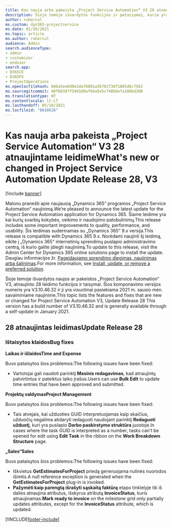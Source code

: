 ```yaml
---
title: Kas nauja arba pakeista „Project Service Automation“ V3 28 atnaujintame leidime
description: Šioje temoje išvardytos funkcijos ir pataisymai, kurie yra pasiekiami „Project Service Automation“ V3 28 atnaujintame leidime.
author: ruhercul
ms.custom: dyn365-projectservice
ms.date: 01/26/2021
ms.topic: article
ms.author: ruhercul
audience: Admin
search.audienceType:
- admin
- customizer
- enduser
search.app:
- D365CE
- D365PS
- ProjectOperations
ms.openlocfilehash: b06a5ee6d0e2da76801a36701f38f1885d6c7562
ms.sourcegitcommit: 40f68387f594180af64a5e5c748b6efa188bd300
ms.translationtype: HT
ms.contentlocale: lt-LT
ms.lasthandoff: 05/10/2021
ms.locfileid: "6010526"
---
```

# <a name="whats-new-or-changed-in-project-service-automation-update-release-28-v3"></a><span data-ttu-id="8317b-103">Kas nauja arba pakeista „Project Service Automation“ V3 28 atnaujintame leidime</span><span class="sxs-lookup"><span data-stu-id="8317b-103">What's new or changed in Project Service Automation Update Release 28, V3</span></span>

[!include [banner](../includes/psa-now-project-operations.md)]

<span data-ttu-id="8317b-104">Malonu pranešti apie naujausią „Dynamics 365“ programos „Project Service Automation“ naujinimą.</span><span class="sxs-lookup"><span data-stu-id="8317b-104">We’re pleased to announce the latest update for the Project Service Automation application for Dynamics 365.</span></span> <span data-ttu-id="8317b-105">Šiame leidime yra kai kurių svarbių kokybės, veikimo ir naudojimo patobulinimų.</span><span class="sxs-lookup"><span data-stu-id="8317b-105">This release includes some important improvements to quality, performance, and usability.</span></span> <span data-ttu-id="8317b-106">Šis leidimas suderinamas su „Dynamics 365“ 9.x versija.</span><span class="sxs-lookup"><span data-stu-id="8317b-106">This release is compatible with Dynamics 365 9.x.</span></span> <span data-ttu-id="8317b-107">Norėdami naujinti šį leidimą, eikite į „Dynamics 365“ internetinių sprendimų puslapio administravimo centrą, iš kurio galite įdiegti naujinimą.</span><span class="sxs-lookup"><span data-stu-id="8317b-107">To update to this release, visit the Admin Center for Dynamics 365 online solutions page to install the update.</span></span> <span data-ttu-id="8317b-108">Daugiau informacijos žr. [Pageidaujamo sprendimo diegimas, naujinimas arba šalinimas](/power-platform/admin/install-remove-preferred-solution).</span><span class="sxs-lookup"><span data-stu-id="8317b-108">For more information, see [Install, update, or remove a preferred solution](/power-platform/admin/install-remove-preferred-solution).</span></span>

<span data-ttu-id="8317b-109">Šioje temoje išvardytos naujos ar pakeistos „Project Service Automation“ V3, atnaujinto 28 leidimo funkcijos ir taisymai. Šios komponavimo versijos numeris yra V3.10.46.32 ir ji yra visuotinai pasiekiama 2021 m. sausio mėn. savaiminiame naujinime.</span><span class="sxs-lookup"><span data-stu-id="8317b-109">This topic lists the features and fixes that are new or changed for Project Service Automation V3, Update Release 28 This version has a build number of V3.10.46.32 and is generally available through a self-update in January 2021.</span></span>

## <a name="update-release-28"></a><span data-ttu-id="8317b-110">28 atnaujintas leidimas</span><span class="sxs-lookup"><span data-stu-id="8317b-110">Update Release 28</span></span>

### <a name="bug-fixes"></a><span data-ttu-id="8317b-111">Ištaisytos klaidos</span><span class="sxs-lookup"><span data-stu-id="8317b-111">Bug fixes</span></span>

<span data-ttu-id="8317b-112">**Laikas ir išlaidos**</span><span class="sxs-lookup"><span data-stu-id="8317b-112">**Time and Expense**</span></span>

<span data-ttu-id="8317b-113">Buvo pataisytos šios problemos:</span><span class="sxs-lookup"><span data-stu-id="8317b-113">The following issues have been fixed:</span></span>

- <span data-ttu-id="8317b-114">Vartotojai gali naudoti parinktį **Masinis redagavimas**, kad atnaujintų patvirtintus ir pateiktus laiko įrašus.</span><span class="sxs-lookup"><span data-stu-id="8317b-114">Users can use **Bulk Edit** to update time entries that have been approved and submitted.</span></span>

<span data-ttu-id="8317b-115">**Projektų valdymas**</span><span class="sxs-lookup"><span data-stu-id="8317b-115">**Project Management**</span></span>

<span data-ttu-id="8317b-116">Buvo pataisytos šios problemos:</span><span class="sxs-lookup"><span data-stu-id="8317b-116">The following issues have been fixed:</span></span>

- <span data-ttu-id="8317b-117">Tais atvejais, kai užduoties GUID interpretuojamas kaip skaičius, užduočių negalima atidaryti redaguoti naudojant parinktį **Redaguoti užduotį**, kuri yra puslapio **Darbo paskirstymo struktūra** juostoje.</span><span class="sxs-lookup"><span data-stu-id="8317b-117">In cases where the task GUID is interpreted as a number, tasks can't be opened for edit using **Edit Task** in the ribbon on the **Work Breakdown Structure** page.</span></span>

<span data-ttu-id="8317b-118">**„Sales“**</span><span class="sxs-lookup"><span data-stu-id="8317b-118">**Sales**</span></span>

<span data-ttu-id="8317b-119">Buvo pataisytos šios problemos:</span><span class="sxs-lookup"><span data-stu-id="8317b-119">The following issues have been fixed:</span></span>

- <span data-ttu-id="8317b-120">Iškvietus **GetEstimatesForProject** priedą generuojama nulinės nuorodos išimtis.</span><span class="sxs-lookup"><span data-stu-id="8317b-120">A null reference exception is generated when the **GetEstimatesForProject** plug-in is invoked.</span></span>
- <span data-ttu-id="8317b-121">**Pažymėti kaip parengtą išrašyti sąskaitą faktūrą** etapo tinklelyje tik iš dalies atnaujina atributus, išskyrus atributą **InvoiceStatus**, kuris atnaujinamas.</span><span class="sxs-lookup"><span data-stu-id="8317b-121">**Mark ready to invoice** on the milestone grid only partially updates attributes, except for the **InvoiceStatus** attribute, which is updated.</span></span>



[!INCLUDE[footer-include](../includes/footer-banner.md)]